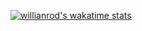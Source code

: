 [![willianrod's wakatime stats](https://github-readme-stats.vercel.app/api/wakatime?username=dudedecent)](https://github.com/anuraghazra/github-readme-stats)
